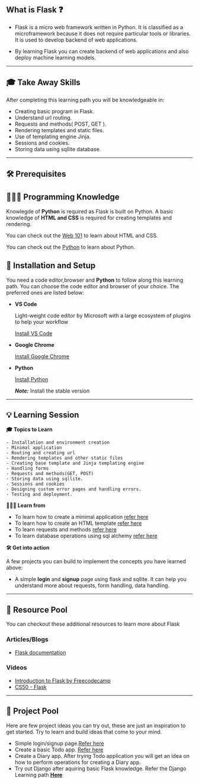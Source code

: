 ## What is Flask ❓

- Flask is a micro web framework written in Python. It is classified as a microframework because it does not require particular tools or libraries. It is used to develop backend of web applications.

- By learning Flask you can create backend of web applications and also deploy machine learning models.
---
## 🎓 Take Away Skills

After completing this learning path you will be knowledgeable in:
 - Creating basic program in Flask.
 - Understand url routing.
 - Requests and methods( POST, GET ).
 - Rendering templates and static files.
 - Use of templating engine Jinja.
 - Sessions and cookies.
 - Storing data using sqllite database.

---
## 🛠️ Prerequisites

## 🧑🏻‍💻 Programming Knowledge 
 
Knowlegde of **Python** is required as Flask is built on Python. A basic knowledge of **HTML and CSS** is required for creating templates and rendering.

You can check out the [Web 101](https://github.com/tinkerhub/maker-station/blob/main/Web%20Dev/Web%20101.md) to learn about HTML and CSS.

You can check out the [Python](https://github.com/tinkerhub/maker-station/blob/main/Web%20Dev/Backend/Languages/Python.md) to learn about Python.

## 📲 Installation and Setup

You need a code editor,browser and **Python** to follow along this learning path. You can choose the code editor and browser of your choice. The preferred ones are listed below:

- **VS Code**

    Light-weight code editor by Microsoft with a large ecosystem of plugins to help your workflow
    
    [Install VS Code ](https://code.visualstudio.com/download)
- **Google Chrome**
    

    
    [Install Google Chrome](https://www.google.com/chrome/)
- **Python**

    [Install Python](https://www.python.org/downloads/)

    ***Note:*** Install the stable version
---

## 💡 Learning Session


**🎓 Topics to Learn**
```
- Installation and environment creation
- Minimal application 
- Routing and creating url
- Rendering templates and other static files
- Creating base template and Jinja templating engine
- Handling forms 
- Requests and methods(GET, POST)
- Storing data using sqllite.
- Sessions and cookies
- Designing custom error pages and handling errors.
- Testing and deployment.
```

**🧑🏻‍💻 Learn from**

- To learn how to create a minimal application [refer here](https://youtu.be/MwZwr5Tvyxo)
- To learn how to create an HTML template [refer here](https://youtu.be/xIgPMguqyws)
- To learn requests and methods [refer here](https://youtu.be/9MHYHgh4jYc)
- To learn database operations using sql alchemy [refer here](https://youtu.be/uZnp21fu8TQ) 


**🛠️ Get into action**

A few projects you can build to implement the concepts you have learned above:
- A simple **login** and **signup** page using flask and sqllite. It can help you understand more about requests, form handling, data handling.
---
## 🔖 Resource Pool
You can checkout these additional resources to learn more about Flask

### Articles/Blogs
- [Flask documentation](https://flask.palletsprojects.com/en/2.2.x/)


### Videos
- [Introduction to Flask by Freecodecamp](https://youtu.be/Qr4QMBUPxWo)
- [CS50 - Flask](https://www.youtube.com/live/oVA0fD13NGI?feature=share)

---
## 🚀 Project Pool

Here are few project ideas you can try out, these are just an inspiration to get started. Try to learn and build ideas that come to your mind.

- Simple login/signup page.[Refer here](https://youtu.be/71EU8gnZqZQ)
- Create a basic Todo app. [Refer here](https://youtu.be/yKHJsLUENl0)
- Create a Diary app. After trying Todo application you will get an idea on how to perform operations for creating a Diary app.
- Try out Django after aquiring basic Flask knowledge. Refer the Django Learning path [**Here**](https://github.com/tinkerhub/maker-station/blob/main/Web%20Dev/Backend/Frameworks/Python%20based/Django.md)


